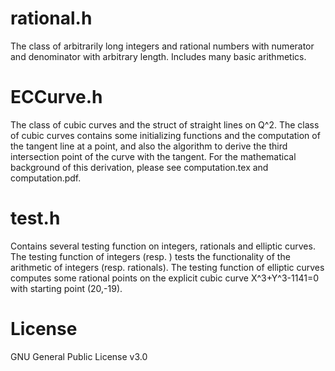 # rational.h
The class of arbitrarily long integers and rational numbers with numerator and denominator with arbitrary length. Includes many basic arithmetics.

# ECCurve.h
The class of cubic curves and the struct of straight lines on Q^2. The class of cubic curves contains some initializing functions and the computation of the tangent line at a point, and also the algorithm to derive the third intersection point of the curve with the tangent. For the mathematical background of this derivation, please see computation.tex and computation.pdf.

# test.h
Contains several testing function on integers, rationals and elliptic curves. The testing function of integers (resp. ) tests the functionality of the arithmetic of integers (resp. rationals). The testing function of elliptic curves computes some rational points on the explicit cubic curve X^3+Y^3-1141=0 with starting point (20,-19).

# License
GNU General Public License v3.0
